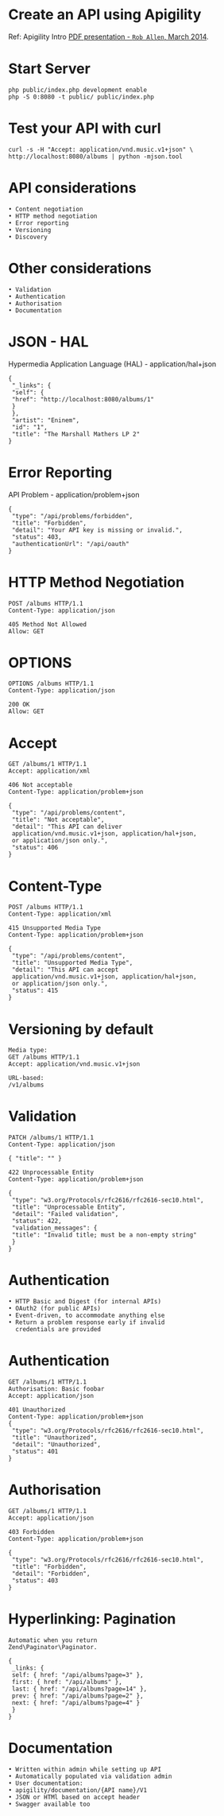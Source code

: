 # Create an API using Apigility
Ref: Apigility Intro [PDF presentation - `Rob Allen`, March 2014](http://akrabat.com/wp-content/uploads/20140318-phpne-apigility-intro.pdf "Apigility Intro.").  


# Start Server

	php public/index.php development enable
	php -S 0:8080 -t public/ public/index.php
	
# Test your API with curl
	curl -s -H "Accept: application/vnd.music.v1+json" \
    http://localhost:8080/albums | python -mjson.tool
    
# API considerations

	• Content negotiation
	• HTTP method negotiation
	• Error reporting
	• Versioning
	• Discovery

# Other considerations

	• Validation
	• Authentication
	• Authorisation
	• Documentation
	
# JSON - HAL

Hypermedia Application Language (HAL) - application/hal+json

	{
	 "_links": {
	 "self": {
	 "href": "http://localhost:8080/albums/1"
	 }
	 },
	 "artist": "Eninem",
	 "id": "1",
	 "title": "The Marshall Mathers LP 2"
	}	

# Error Reporting
API Problem - application/problem+json

	{
	 "type": "/api/problems/forbidden",
	 "title": "Forbidden",
	 "detail": "Your API key is missing or invalid.",
	 "status": 403,
	 "authenticationUrl": "/api/oauth"
	}
	
# HTTP Method Negotiation

	POST /albums HTTP/1.1
	Content-Type: application/json

	405 Method Not Allowed
	Allow: GET
	
# OPTIONS

	OPTIONS /albums HTTP/1.1
	Content-Type: application/json
	
	200 OK
	Allow: GET

# Accept

	GET /albums/1 HTTP/1.1
	Accept: application/xml
	
	406 Not acceptable
	Content-Type: application/problem+json
	
	{
	 "type": "/api/problems/content",
	 "title": "Not acceptable",
	 "detail": "This API can deliver
	 application/vnd.music.v1+json, application/hal+json,
	 or application/json only.",
	 "status": 406
	}

# Content-Type

	POST /albums HTTP/1.1
	Content-Type: application/xml
	
	415 Unsupported Media Type
	Content-Type: application/problem+json
	
	{
	 "type": "/api/problems/content",
	 "title": "Unsupported Media Type",
	 "detail": "This API can accept
	 application/vnd.music.v1+json, application/hal+json,
	 or application/json only.",
	 "status": 415
	}

# Versioning by default
	
	Media type:
	GET /albums HTTP/1.1
	Accept: application/vnd.music.v1+json
	
	URL-based:
	/v1/albums

# Validation

	PATCH /albums/1 HTTP/1.1
	Content-Type: application/json
	
	{ "title": "" }
	
	422 Unprocessable Entity
	Content-Type: application/problem+json
	
	{
	 "type": "w3.org/Protocols/rfc2616/rfc2616-sec10.html",
	 "title": "Unprocessable Entity",
	 "detail": "Failed validation",
	 "status": 422,
	 "validation_messages": {
	 "title": "Invalid title; must be a non-empty string"
	 }
	}

# Authentication

	• HTTP Basic and Digest (for internal APIs)
	• OAuth2 (for public APIs)
	• Event-driven, to accommodate anything else
	• Return a problem response early if invalid
	  credentials are provided

# Authentication

	GET /albums/1 HTTP/1.1
	Authorisation: Basic foobar
	Accept: application/json
	
	401 Unauthorized
	Content-Type: application/problem+json
	{
	 "type": "w3.org/Protocols/rfc2616/rfc2616-sec10.html",
	 "title": "Unauthorized",
	 "detail": "Unauthorized",
	 "status": 401
	}

# Authorisation

	GET /albums/1 HTTP/1.1
	Accept: application/json
	
	403 Forbidden
	Content-Type: application/problem+json
	
	{
	 "type": "w3.org/Protocols/rfc2616/rfc2616-sec10.html",
	 "title": "Forbidden",
	 "detail": "Forbidden",
	 "status": 403
	}

# Hyperlinking: Pagination

	Automatic when you return
	Zend\Paginator\Paginator.
	
	{
	 _links: {
	 self: { href: "/api/albums?page=3" },
	 first: { href: "/api/albums" },
	 last: { href: "/api/albums?page=14" },
	 prev: { href: "/api/albums?page=2" },
	 next: { href: "/api/albums?page=4" }
	 }
	}

# Documentation
	• Written within admin while setting up API
	• Automatically populated via validation admin
	• User documentation:
	• apigility/documentation/{API name}/V1
	• JSON or HTMl based on accept header
	• Swagger available too